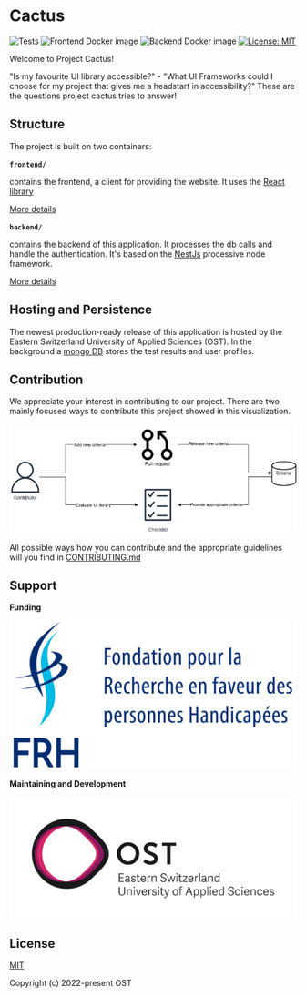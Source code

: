 # Cactus

![Tests](https://github.com/ost-fh/Cactus/actions/workflows/tests.yml/badge.svg) ![Frontend Docker image](https://github.com/ost-fh/Cactus/actions/workflows/frontend-release.yml/badge.svg) ![Backend Docker image](https://github.com/ost-fh/Cactus/actions/workflows/backend-release.yml/badge.svg) [![License: MIT](https://img.shields.io/badge/License-MIT-yellow.svg)](https://opensource.org/licenses/MIT)

Welcome to Project Cactus!

"Is my favourite UI library accessible?" - "What UI Frameworks could I choose for my project that gives me a headstart in accessibility?" These are the questions project cactus tries to answer!

## Structure

The project is built on two containers:

**`frontend/`**

contains the frontend, a client for providing the website. It uses the [React library](https://reactjs.org/)

[More details](/frontend/README.md)

**`backend/`**

contains the backend of this application. It processes the db calls and handle the authentication. It's based on the [NestJs](https://nestjs.com/) processive node framework.

[More details](/backend/README.md)

## Hosting and Persistence

The newest production-ready release of this application is hosted by the Eastern Switzerland University of Applied Sciences (OST). In the background a [mongo DB](https://www.mongodb.com/) stores the test results and user profiles.

## Contribution

We appreciate your interest in contributing to our project. There are two mainly focused ways to contribute this project showed in this visualization.

![](docs/contribution-workflows.png)

All possible ways how you can contribute and the appropriate guidelines will you find in [CONTRIBUTING.md](/CONTRIBUTING.md)

## Support

**Funding**

![](docs/frh-logo.png)

**Maintaining and Development**

![](docs/logo-ost.jpg)

## License

[MIT](./LICENSE)

Copyright (c) 2022-present OST
